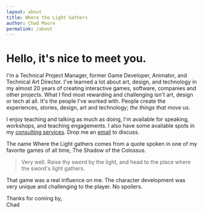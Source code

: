 ```yaml
---
layout: about
title: Where the Light Gathers
author: Chad Moore
permalink: /about
---
```


# Hello, it's nice to meet you.

I'm a Technical Project Manager, former Game Developer, Animator, and Technical Art Director. I've learned a lot about art, design, and technology in my almost 20 years of creating interactive games, software, companies and other projects. What I find most rewarding and challenging isn't art, design or tech at all. It's the people I've worked with. People create the experiences, stories, design, art and technology; _the things that move us_.

I enjoy teaching and talking as much as doing, I'm available for speaking, workshops, and teaching engagements. I also have some available spots in my [consulting services](http://consulting.wherethelightgathers.com).  Drop me an [email](mailto:chad@chadmoore.net) to discuss.

The name Where the Light gathers comes from a quote spoken in one of my favorite games of all time, The Shadow of the Colossus. 

> Very well. Raise thy sword by the light, and head to the place where the sword's light gathers.

That game was a real influence on me. The character development was very unique and challenging to the player. No spoilers.

Thanks for coming by,    
Chad 


